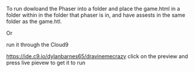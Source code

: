 To run dowloand the Phaser into a folder 
and place the game.html in a folder within in the folder that phaser is in, and have assests in the same folder as the game.htl.

Or 

run it through the Cloud9 

https://ide.c9.io/dylanbarnes65/dravinemecrazy
click on the preview and press live pievew to get it to run
